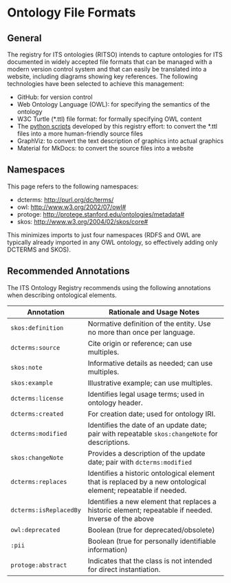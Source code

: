 # Ontology File Formats

## General

The registry for ITS ontologies (RITSO) intends to capture ontologies for ITS documented in widely accepted file formats that can be managed with a modern version control system and that can easily be translated into a website, including diagrams showing key references. The following technologies have been selected to achieve this management:

- GitHub: for version control
- Web Ontology Language (OWL): for specifying the semantics of the ontology
- W3C Turtle (*.ttl) file format: for formally specifying OWL content
- The [python scripts](https://github.com/k-vaughn/ontologies/tree/main/python) developed by this registry effort: to convert the *.ttl files into a more human-friendly source files
- GraphViz: to convert the text description of graphics into actual graphics
- Material for MkDocs: to convert the source files into a website

## Namespaces

This page refers to the following namespaces:

- dcterms: http://purl.org/dc/terms/
- owl: http://www.w3.org/2002/07/owl#
- protoge: http://protege.stanford.edu/ontologies/metadata#
- skos: http://www.w3.org/2004/02/skos/core#

This minimizes imports to just four namespaces (RDFS and OWL are typically already imported in any OWL ontology, so effectively adding only DCTERMS and SKOS).

## Recommended Annotations

The ITS Ontology Registry recommends using the following annotations when describing ontological elements. 

| Annotation           | Rationale and Usage Notes                                                  |
|----------------------|----------------------------------------------------------------------------|
| `skos:definition`    | Normative definition of the entity. Use no more than once per language.    |
| `dcterms:source`     | Cite origin or reference; can use multiples.                               |
| `skos:note`          | Informative details as needed; can use multiples.                          |
| `skos:example`       | Illustrative example; can use multiples.                                   |
| `dcterms:license`    | Identifies legal usage terms; used in ontology header.                     |
| `dcterms:created`    | For creation date; used for ontology IRI.                                  |
| `dcterms:modified`   | Identifies the date of an update date; pair with repeatable `skos:changeNote` for descriptions. |
| `skos:changeNote`    | Provides a description of the update date; pair with `dcterms:modified`    |
| `dcterms:replaces`   | Identifies a historic ontological element that is replaced by a new ontological element; repeatable if needed. |
| `dcterms:isReplacedBy`| Identifies a new element that replaces a historic element; repeatable if needed. Inverse of the above |
| `owl:deprecated`     | Boolean (true for deprecated/obsolete)                                     |
| `:pii`               | Boolean (true for personally identifiable information)                     |
| `protoge:abstract`  | Indicates that the class is not intended for direct instantiation.         |
